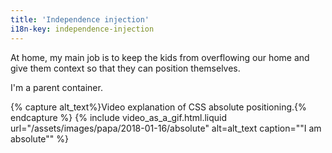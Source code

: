 ```yaml
---
title: 'Independence injection'
i18n-key: independence-injection
---
```


At home, my main job is to keep the kids from overflowing our home and give them
context so that they can position themselves.

I'm a parent container.

{% capture alt_text%}Video explanation of CSS absolute
positioning.{% endcapture %} {% include video_as_a_gif.html.liquid
url="/assets/images/papa/2018-01-16/absolute"
alt=alt_text
caption="&quot;I am absolute&quot;"
%}
